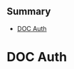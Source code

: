 <!-- START doctoc generated TOC please keep comment here to allow auto update -->
<!-- DON'T EDIT THIS SECTION, INSTEAD RE-RUN doctoc TO UPDATE -->
## Summary

- [DOC Auth](#doc-auth)

<!-- END doctoc generated TOC please keep comment here to allow auto update -->

# DOC Auth
